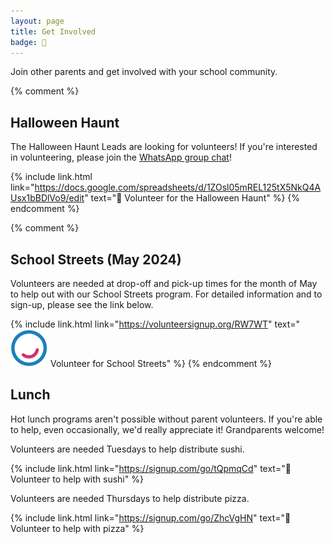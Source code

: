 ```yaml
---
layout: page
title: Get Involved
badge: 🙌
---
```


Join other parents and get involved with your school community.

{% comment %}
## Halloween Haunt

The Halloween Haunt Leads are looking for volunteers! If you're interested in volunteering, please join the [WhatsApp group chat](https://chat.whatsapp.com/BwynZctcTWX6mHmWlXPa03)!

{% include link.html link="https://docs.google.com/spreadsheets/d/1ZOsl05mREL125tX5NkQ4AUsx1bBDlVo9/edit" text="🎃 Volunteer for the Halloween Haunt" %}
{% endcomment %}

{% comment %}
## School Streets (May 2024)

Volunteers are needed at drop-off and pick-up times for the month of May to help out with our School Streets program. For detailed information and to sign-up, please see the link below.

{% include link.html link="https://volunteersignup.org/RW7WT" text="![Walk Bike Roll](/assets/img/wbr_logo.png) Volunteer for School Streets" %}
{% endcomment %}

## Lunch

Hot lunch programs aren't possible without parent volunteers. If you're able to help, even occasionally, we'd really appreciate it! Grandparents welcome!

Volunteers are needed Tuesdays to help distribute sushi.

{% include link.html link="https://signup.com/go/tQpmqCd" text="🍣 Volunteer to help with sushi" %}

Volunteers are needed Thursdays to help distribute pizza.

{% include link.html link="https://signup.com/go/ZhcVgHN" text="🍕 Volunteer to help with pizza" %}